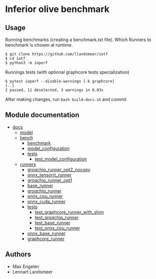# Inferior olive benchmark

## Usage

Running benchmarks (creating a benchmark.txt file).
Which Runners to benchmark is chosen at runtime.

```
$ git clone https://github.com/llandsmeer/iotf
$ cd iotf
$ python3 -m ioperf
```

Runnings tests (with optional graphcore tests specialization)

```
$ pytest ioperf --disable-warnings [-k graphcore]
[..]
2 passed, 11 deselected, 3 warnings in 6.03s
```

After making changes, run `bash build-docs.sh` and commit

## Module documentation

 - [docs](https://llandsmeer.github.io/iotf/index.html)
     - [model](https://llandsmeer.github.io/iotf/model/index.html)
     - [bench](https://llandsmeer.github.io/iotf/bench/index.html)
         - [benchmark](https://llandsmeer.github.io/iotf/bench/benchmark.html)
         - [model_configuration](https://llandsmeer.github.io/iotf/bench/model_configuration.html)
         - [tests](https://llandsmeer.github.io/iotf/bench/tests/index.html)
             - [test_model_configuration](https://llandsmeer.github.io/iotf/bench/tests/test_model_configuration.html)
     - [runners](https://llandsmeer.github.io/iotf/runners/index.html)
         - [groqchip_runner_opt2_nocopy](https://llandsmeer.github.io/iotf/runners/groqchip_runner_opt2_nocopy.html)
         - [onnx_tensorrt_runner](https://llandsmeer.github.io/iotf/runners/onnx_tensorrt_runner.html)
         - [groqchip_runner_opt1](https://llandsmeer.github.io/iotf/runners/groqchip_runner_opt1.html)
         - [base_runner](https://llandsmeer.github.io/iotf/runners/base_runner.html)
         - [groqchip_runner](https://llandsmeer.github.io/iotf/runners/groqchip_runner.html)
         - [onnx_cpu_runner](https://llandsmeer.github.io/iotf/runners/onnx_cpu_runner.html)
         - [onnx_cuda_runner](https://llandsmeer.github.io/iotf/runners/onnx_cuda_runner.html)
         - [tests](https://llandsmeer.github.io/iotf/runners/tests/index.html)
             - [test_graphcore_runner_with_shim](https://llandsmeer.github.io/iotf/runners/tests/test_graphcore_runner_with_shim.html)
             - [test_groqchip_runner](https://llandsmeer.github.io/iotf/runners/tests/test_groqchip_runner.html)
             - [test_base_runner](https://llandsmeer.github.io/iotf/runners/tests/test_base_runner.html)
             - [test_onnx_cpu_runner](https://llandsmeer.github.io/iotf/runners/tests/test_onnx_cpu_runner.html)
         - [onnx_base_runner](https://llandsmeer.github.io/iotf/runners/onnx_base_runner.html)
         - [graphcore_runner](https://llandsmeer.github.io/iotf/runners/graphcore_runner.html)

## Authors

 - Max Engelen
 - Lennart Landsmeer
